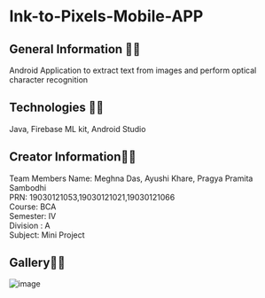 # Ink-to-Pixels-Mobile-APP


## General Information 🤷‍♀️
Android Application to extract text from images and perform optical character recognition

## Technologies 👩‍💻
Java, Firebase ML kit, Android Studio

## Creator Information👩‍💻
Team Members Name: Meghna Das, Ayushi Khare, Pragya Pramita Sambodhi<br>
PRN: 19030121053,19030121021,19030121066 <br>
Course: BCA<br>
Semester: IV<br>
Division : A<br>
Subject: Mini Project<br>

## Gallery🤷‍♀️
![image](https://user-images.githubusercontent.com/55181652/118771021-a277c080-b89f-11eb-8c00-cea3eadc0509.png)


